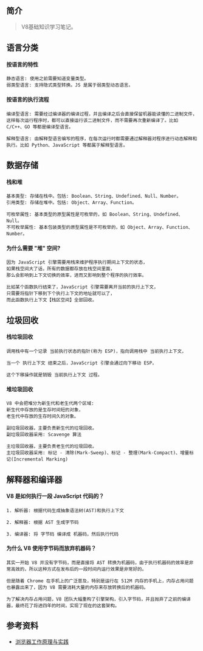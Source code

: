 ## 简介

> V8基础知识学习笔记。

## 语言分类

#### 按语言的特性

```text
静态语言: 使用之前需要知道变量类型。
弱类型语言: 支持隐式类型转换。JS 是属于弱类型动态语言。
```

#### 按语言的执行流程

```text
编译型语言: 需要经过编译器的编译过程，并且编译之后会直接保留机器能读懂的二进制文件，这样每次运行程序时，都可以直接运行该二进制文件，而不需要再次重新编译了。比如 C/C++、GO 等都是编译型语言。

解释型语言: 由解释型语言编写的程序，在每次运行时都需要通过解释器对程序进行动态解释和执行。比如 Python、JavaScript 等都属于解释型语言。
```

## 数据存储

#### 栈和堆

```text
基本类型: 存储在栈中。包括: Boolean、String、Undefined、Null、Number。
引用类型: 存储在堆中。包括: Object、Array、Function。
```

```text
可枚举属性: 基本类型的原型属性是可枚举的，如 Boolean、String、Undefined、Null。
不可枚举属性: 基本包装类型的原型属性是不可枚举的，如 Object、Array、Function、Number。
```

#### 为什么需要 "堆" 空间?

```text
因为 JavaScript 引擎需要用栈来维护程序执行期间上下文的状态， 
如果栈空间大了话，所有的数据都存放在栈空间里面，
那么会影响到上下文切换的效率，进而又影响到整个程序的执行效率。

比如某个函数执行结束了，JavaScript 引擎需要离开当前的执行上下文，
只需要将指针下移到下个执行上下文的地址就可以了，
而此函数执行上下文【栈区空间】全部回收。
```

## 垃圾回收

#### 栈垃圾回收

```text
调用栈中有一个记录 当前执行状态的指针(称为 ESP)，指向调用栈中 当前执行上下文，

当一个 执行上下文 结束之后，JavaScript 引擎会通过向下移动 ESP，

这个下移操作就是销毁 当前执行上下文 过程。
```

#### 堆垃圾回收

```text
V8 中会把堆分为新生代和老生代两个区域:
新生代中存放的是生存时间短的对象，
老生代中存放的生存时间久的对象。
```

```text
副垃圾回收器，主要负责新生代的垃圾回收。
副垃圾回收器采用: Scavenge 算法
```

```text
主垃圾回收器，主要负责老生代的垃圾回收。
主垃圾回收器采用: 标记 - 清除(Mark-Sweep)、标记 - 整理(Mark-Compact)、增量标记(Incremental Marking) 
```

## 解释器和编译器

#### V8 是如何执行一段 JavaScript 代码的？

```text
1. 解析器: 根据代码生成抽象语法树(AST)和执行上下文

2. 解释器: 根据 AST 生成字节码

3. 编译器: 将 字节码 编译成 机器码，然后执行代码
```

#### 为什么 V8 使用字节码而放弃机器码？

```
其实一开始 V8 并没有字节码，而是直接将 AST 转换为机器码，由于执行机器码的效率是非常高效的，所以这种方式在发布后的一段时间内运行效果是非常好的。

但是随着 Chrome 在手机上的广泛普及，特别是运行在 512M 内存的手机上，内存占用问题也暴露出来了，因为 V8 需要消耗大量的内存来存放转换后的机器码。

为了解决内存占用问题，V8 团队大幅重构了引擎架构，引入字节码，并且抛弃了之前的编译器，最终花了将进四年的时间，实现了现在的这套架构。
```

## 参考资料

- [浏览器工作原理与实践](https://time.geekbang.org/column/intro/100033601)
